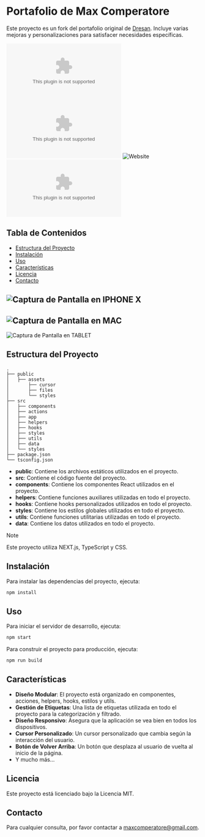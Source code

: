 # Portafolio de Max Comperatore

Este proyecto es un fork del portafolio original de [Dresan](https://dresan.dev). Incluye varias mejoras y personalizaciones para satisfacer necesidades específicas.

![GitHub repo size](https://img.shields.io/github/repo-size/pyoneerC/maxcomperatore.com)
![Libraries.io dependency status for GitHub repo](https://img.shields.io/librariesio/github/pyoneerc/maxcomperatore.com)
![Website](https://img.shields.io/website?url=https%3A%2F%2Fmaxcomperatore.com)
![GitHub License](https://img.shields.io/github/license/pyoneerc/maxcomperatore.com)


## Tabla de Contenidos

- [Estructura del Proyecto](#estructura-del-proyecto)
- [Instalación](#instalación)
- [Uso](#uso)
- [Características](#características)
- [Licencia](#licencia)
- [Contacto](#contacto)

![Captura de Pantalla en IPHONE X](/public/assets/readme/iphonex.png)
---
![Captura de Pantalla en MAC](/public/assets/readme/mac.png)
---
![Captura de Pantalla en TABLET](/public/assets/readme/tablet.png)

## Estructura del Proyecto

```
.
├── public
│   ├── assets
│       ├── cursor
│       ├── files
│       └── styles
├── src
│   ├── components
│   ├── actions
│   ├── app
│   ├── helpers
│   ├── hooks
│   ├── styles
│   ├── utils
│   ├── data
│   └── styles
├── package.json
└── tsconfig.json
```

- **public**: Contiene los archivos estáticos utilizados en el proyecto.
- **src**: Contiene el código fuente del proyecto.
- **components**: Contiene los componentes React utilizados en el proyecto.
- **helpers**: Contiene funciones auxiliares utilizadas en todo el proyecto.
- **hooks**: Contiene hooks personalizados utilizados en todo el proyecto.
- **styles**: Contiene los estilos globales utilizados en todo el proyecto.
- **utils**: Contiene funciones utilitarias utilizadas en todo el proyecto.
- **data**: Contiene los datos utilizados en todo el proyecto.

> [!NOTE]
> Este proyecto utiliza NEXT.js, TypeScript y CSS.

## Instalación

Para instalar las dependencias del proyecto, ejecuta:

```bash
npm install
```

## Uso

Para iniciar el servidor de desarrollo, ejecuta:

```bash
npm start
```

Para construir el proyecto para producción, ejecuta:

```bash
npm run build
```

## Características

- **Diseño Modular**: El proyecto está organizado en componentes, acciones, helpers, hooks, estilos y utils.
- **Gestión de Etiquetas**: Una lista de etiquetas utilizada en todo el proyecto para la categorización y filtrado.
- **Diseño Responsivo**: Asegura que la aplicación se vea bien en todos los dispositivos.
- **Cursor Personalizado**: Un cursor personalizado que cambia según la interacción del usuario.
- **Botón de Volver Arriba**: Un botón que desplaza al usuario de vuelta al inicio de la página.
- Y mucho más...

## Licencia

Este proyecto está licenciado bajo la Licencia MIT.

## Contacto

Para cualquier consulta, por favor contactar a [maxcomperatore@gmail.com](mailto:maxcomperatore@gmail.com).